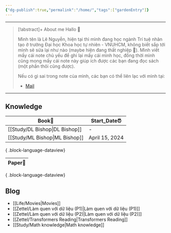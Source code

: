 ```yaml
---
{"dg-publish":true,"permalink":"/home/","tags":["gardenEntry"]}
---
```


---

>[!abstract]+ About me
>Hallo 🤗
>
>Mình tên là Lê Nguyễn, hiện tại thì mình đang học ngành Trí tuệ nhân tạo ở trường Đại học Khoa học tự nhiên - VNUHCM, không biết sắp tới mình sẽ sửa lại như nào (maybe hiện đang thất nghiệp 🥲). Mình viết mấy cái note chủ yếu để ghi lại mấy cái mình học, đồng thời mình cũng mong mấy cái note này giúp ích được các bạn đang đọc sách (một phần thôi cũng được).
>
>Nếu có gì sai trong note của mình, các bạn có thể liên lạc với mình tại:
>- [Mail](mailto:lenguyen18072003@gmail.com)

---
## Knowledge

| Book📕                            | Start_Date⏰    |
| --------------------------------- | -------------- |
| [[Study/DL Bishop\|DL Bishop]] | \-             |
| [[Study/ML Bishop\|ML Bishop]] | April 15, 2024 |

{ .block-language-dataview}

| Paper📝 |
| ------- |

{ .block-language-dataview}
## Blog

- [[Life/Movies\|Movies]]
- [[Zettel/Làm quen với dữ liệu (P1)\|Làm quen với dữ liệu (P1)]]
- [[Zettel/Làm quen với dữ liệu (P2)\|Làm quen với dữ liệu (P2)]]
- [[Zettel/Transformers Reading\|Transformers Reading]]
- [[Study/Math knowledge\|Math knowledge]]
